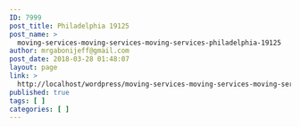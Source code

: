 ```yaml
---
ID: 7999
post_title: Philadelphia 19125
post_name: >
  moving-services-moving-services-moving-services-philadelphia-19125
author: mrgabonijeff@gmail.com
post_date: 2018-03-28 01:48:07
layout: page
link: >
  http://localhost/wordpress/moving-services-moving-services-moving-services-philadelphia-19125/
published: true
tags: [ ]
categories: [ ]
---
```

